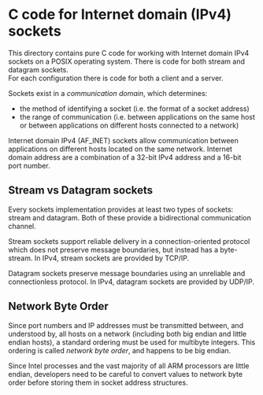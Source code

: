 C code for Internet domain (IPv4) sockets
=========================================
This directory contains pure C code for working with Internet domain IPv4 sockets on a
POSIX operating system.  There is code for both stream and datagram sockets.  
For each configuration there is code for both a client and a server.

Sockets exist in a *communication domain*, which determines:

* the method of identifying a socket (i.e. the format of a socket address)
* the range of communication (i.e. between applications on the same host or between applications on different hosts connected to a network)

Internet domain IPv4 (AF_INET) sockets allow communication between applications
on different hosts located on the same network.  Internet domain address are a combination of
a 32-bit IPv4 address and a 16-bit port number.

Stream vs Datagram sockets
--------------------------
Every sockets implementation provides at least two types of sockets: stream and
datagram.  Both of these provide a bidirectional communication channel.

Stream sockets support reliable delivery in a connection-oriented protocol which
does not preserve message boundaries, but instead has a byte-stream.  In IPv4,
stream sockets are provided by TCP/IP.

Datagram sockets preserve message boundaries using an unreliable and connectionless
protocol.  In IPv4, datagram sockets are provided by UDP/IP.


Network Byte Order
------------------
Since port numbers and IP addresses must be transmitted between, and understood by,
all hosts on a network (including both big endian and little endian hosts), a
standard ordering must be used for multibyte integers.  This ordering is called
*network byte order*, and happens to be big endian.

Since Intel processes and the vast majority of all ARM processors are little endian,
developers need to be careful to convert values to network byte order before
storing them in socket address structures.

